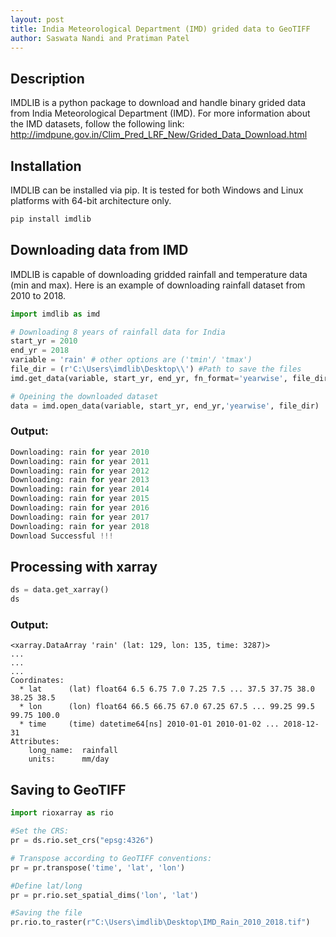 ```yaml
---
layout: post
title: India Meteorological Department (IMD) grided data to GeoTIFF
author: Saswata Nandi and Pratiman Patel
---
```


## Description
IMDLIB is a python package to download and handle binary grided data from India Meteorological Department (IMD). For more information about the IMD datasets, follow the following link: http://imdpune.gov.in/Clim_Pred_LRF_New/Grided_Data_Download.html

## Installation
IMDLIB can be installed via pip. It is tested for both Windows and Linux platforms with 64-bit architecture only.

```bash
pip install imdlib
```

## Downloading data from IMD

IMDLIB is capable of downloading gridded rainfall and temperature data (min and max).
Here is an example of downloading rainfall dataset from 2010 to 2018.

```python
import imdlib as imd

# Downloading 8 years of rainfall data for India
start_yr = 2010
end_yr = 2018
variable = 'rain' # other options are ('tmin'/ 'tmax')
file_dir = (r'C:\Users\imdlib\Desktop\\') #Path to save the files
imd.get_data(variable, start_yr, end_yr, fn_format='yearwise', file_dir=file_dir)

# Opeining the downloaded dataset
data = imd.open_data(variable, start_yr, end_yr,'yearwise', file_dir)
```
### Output:

```python
Downloading: rain for year 2010
Downloading: rain for year 2011
Downloading: rain for year 2012
Downloading: rain for year 2013
Downloading: rain for year 2014
Downloading: rain for year 2015
Downloading: rain for year 2016
Downloading: rain for year 2017
Downloading: rain for year 2018
Download Successful !!!
```

## Processing with xarray
```python
ds = data.get_xarray()
ds 
```

### Output:
```
<xarray.DataArray 'rain' (lat: 129, lon: 135, time: 3287)>
...
...
...
Coordinates:
  * lat      (lat) float64 6.5 6.75 7.0 7.25 7.5 ... 37.5 37.75 38.0 38.25 38.5
  * lon      (lon) float64 66.5 66.75 67.0 67.25 67.5 ... 99.25 99.5 99.75 100.0
  * time     (time) datetime64[ns] 2010-01-01 2010-01-02 ... 2018-12-31
Attributes:
    long_name:  rainfall
    units:      mm/day
```

## Saving to GeoTIFF
```python
import rioxarray as rio

#Set the CRS:
pr = ds.rio.set_crs("epsg:4326")

# Transpose according to GeoTIFF conventions:
pr = pr.transpose('time', 'lat', 'lon')

#Define lat/long 
pr = pr.rio.set_spatial_dims('lon', 'lat')

#Saving the file
pr.rio.to_raster(r"C:\Users\imdlib\Desktop\IMD_Rain_2010_2018.tif")
```